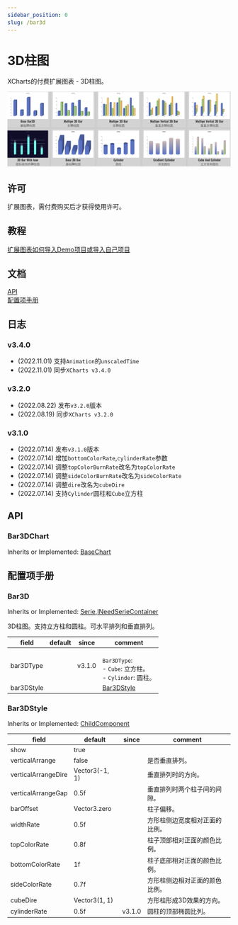 ```yaml
---
sidebar_position: 0
slug: /bar3d
---
```


# 3D柱图

XCharts的付费扩展图表 - 3D柱图。

![bar3d](img/bar3d.png)

## 许可

扩展图表，需付费购买后才获得使用许可。

## 教程

[扩展图表如何导入Demo项目或导入自己项目](https://github.com/XCharts-Team/XCharts-Demo)

## 文档

[API](#api)  
[配置项手册](#配置项手册)  

## 日志

### v3.4.0

* (2022.11.01) 支持`Animation`的`unscaledTime`
* (2022.11.01) 同步`XCharts v3.4.0`

### v3.2.0

* (2022.08.22) 发布`v3.2.0`版本
* (2022.08.19) 同步`XCharts v3.2.0`

### v3.1.0

* (2022.07.14) 发布`v3.1.0`版本
* (2022.07.14) 增加`bottomColorRate`,`cylinderRate`参数
* (2022.07.14) 调整`topColorBurnRate`改名为`topColorRate`
* (2022.07.14) 调整`sideColorBurnRate`改名为`sideColorRate`
* (2022.07.14) 调整`dire`改名为`cubeDire`
* (2022.07.14) 支持`Cylinder`圆柱和`Cube`立方柱

## API

### Bar3DChart

Inherits or Implemented: [BaseChart](#basechart)

## 配置项手册

### Bar3D

Inherits or Implemented: [Serie](#serie),[INeedSerieContainer](#ineedseriecontainer)

3D柱图。支持立方柱和圆柱。可水平排列和垂直排列。

|field|default|since|comment|
|--|--|--|--|
|bar3DType||v3.1.0|<br/>`Bar3DType`:<br/>- `Cube`: 立方柱。<br/>- `Cylinder`: 圆柱。<br/>|
|bar3DStyle||| [Bar3DStyle](#bar3dstyle)|

### Bar3DStyle

Inherits or Implemented: [ChildComponent](#childcomponent)

|field|default|since|comment|
|--|--|--|--|
|show|true||
|verticalArrange|false||是否垂直排列。
|verticalArrangeDire|Vector3(-1, 1)||垂直排列时的方向。
|verticalArrangeGap|0.5f||垂直排列时两个柱子间的间隙。
|barOffset|Vector3.zero||柱子偏移。
|widthRate|0.5f||方形柱侧边宽度相对正面的比例。
|topColorRate|0.8f||柱子顶部相对正面的颜色比例。
|bottomColorRate|1f||柱子底部相对正面的颜色比例。
|sideColorRate|0.7f||方形柱侧边相对正面的颜色比例。
|cubeDire|Vector3(1, 1)||方形柱形成3D效果的方向。
|cylinderRate|0.5f|v3.1.0|圆柱的顶部椭圆比列。

